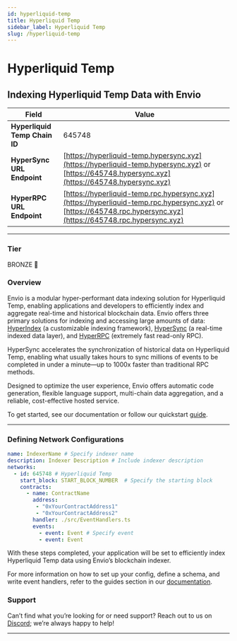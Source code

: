 ```yaml
---
id: hyperliquid-temp
title: Hyperliquid Temp
sidebar_label: Hyperliquid Temp
slug: /hyperliquid-temp
---
```


# Hyperliquid Temp

## Indexing Hyperliquid Temp Data with Envio

| **Field**                     | **Value**                                                                                          |
|-------------------------------|----------------------------------------------------------------------------------------------------|
| **Hyperliquid Temp Chain ID**     | 645748                                                                                            |
| **HyperSync URL Endpoint**    | [https://hyperliquid-temp.hypersync.xyz](https://hyperliquid-temp.hypersync.xyz) or [https://645748.hypersync.xyz](https://645748.hypersync.xyz) |
| **HyperRPC URL Endpoint**     | [https://hyperliquid-temp.rpc.hypersync.xyz](https://hyperliquid-temp.rpc.hypersync.xyz) or [https://645748.rpc.hypersync.xyz](https://645748.rpc.hypersync.xyz) |

---

### Tier

BRONZE 🥉

### Overview

Envio is a modular hyper-performant data indexing solution for Hyperliquid Temp, enabling applications and developers to efficiently index and aggregate real-time and historical blockchain data. Envio offers three primary solutions for indexing and accessing large amounts of data: [HyperIndex](/docs/HyperIndex/overview) (a customizable indexing framework), [HyperSync](/docs/HyperSync/overview) (a real-time indexed data layer), and [HyperRPC](/docs/HyperRPC/overview-hyperrpc) (extremely fast read-only RPC).

HyperSync accelerates the synchronization of historical data on Hyperliquid Temp, enabling what usually takes hours to sync millions of events to be completed in under a minute—up to 1000x faster than traditional RPC methods.

Designed to optimize the user experience, Envio offers automatic code generation, flexible language support, multi-chain data aggregation, and a reliable, cost-effective hosted service.

To get started, see our documentation or follow our quickstart [guide](/docs/HyperIndex/contract-import).

---

### Defining Network Configurations

```yaml
name: IndexerName # Specify indexer name
description: Indexer Description # Include indexer description
networks:
  - id: 645748 # Hyperliquid Temp  
    start_block: START_BLOCK_NUMBER  # Specify the starting block
    contracts:
      - name: ContractName
        address:
         - "0xYourContractAddress1"
         - "0xYourContractAddress2"
        handler: ./src/EventHandlers.ts
        events:
          - event: Event # Specify event
          - event: Event
```

With these steps completed, your application will be set to efficiently index Hyperliquid Temp data using Envio’s blockchain indexer.

For more information on how to set up your config, define a schema, and write event handlers, refer to the guides section in our [documentation](/docs/HyperIndex/configuration-file).

### Support

Can’t find what you’re looking for or need support? Reach out to us on [Discord](https://discord.com/invite/Q9qt8gZ2fX); we’re always happy to help!

---
